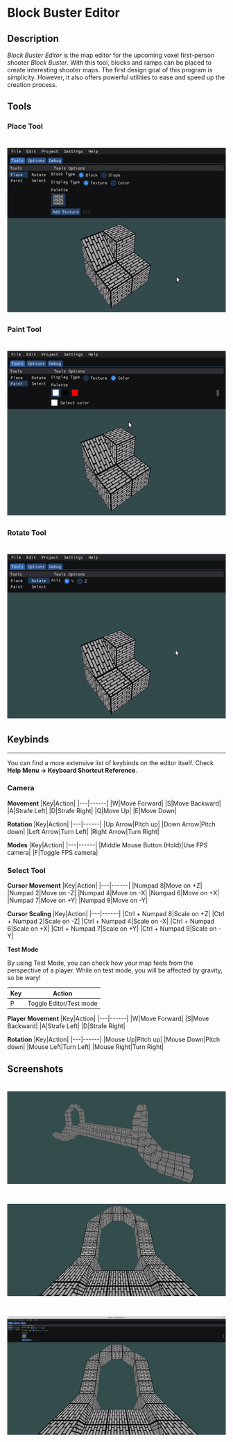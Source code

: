 # Block Buster Editor

## Description
*Block Buster Editor* is the map editor for the upcoming voxel first-person shooter *Block Buster*. With this tool, blocks and ramps can be placed to create interesting shooter maps.
The first design goal of this program is simplicity. However, it also offers powerful utilities to ease and speed up the creation process.

## Tools

### Place Tool
# ![place](https://github.com/MartGon/BlockBuster/blob/main/docs/editor/itchio/gifs/place.gif?raw=true)
### Paint Tool
# ![paint](https://github.com/MartGon/BlockBuster/blob/main/docs/editor/itchio/gifs/paint.gif?raw=true)
### Rotate Tool
# ![rotate](https://github.com/MartGon/BlockBuster/blob/main/docs/editor/itchio/gifs/rotate.gif?raw=true)

## Keybinds
--------
You can find a more extensive list of keybinds on the editor itself. Check **Help Menu -> Keyboard Shortcut Reference**.

### Camera
**Movement**
|Key|Action|
|---|------|
|W|Move Forward|
|S|Move Backward|
|A|Strafe Left|
|D|Strafe Right|
|Q|Move Up|
|E|Move Down|

**Rotation**
|Key|Action|
|---|------|
|Up Arrow|Pitch up|
|Down Arrow|Pitch down|
|Left Arrow|Turn Left|
|Right Arrow|Turn Right|

**Modes**
|Key|Action|
|---|------|
|Middle Mouse Button (Hold)|Use FPS camera|
|F|Toggle FPS camera|

### Select Tool

**Cursor Movement**
|Key|Action|
|---|------|
|Numpad 8|Move on +Z|
|Numpad 2|Move on -Z|
|Numpad 4|Move on -X|
|Numpad 6|Move on +X|
|Numpad 7|Move on +Y|
|Numpad 9|Move on -Y|

**Cursor Scaling**
|Key|Action|
|---|------|
|Ctrl + Numpad 8|Scale on +Z|
|Ctrl + Numpad 2|Scale on -Z|
|Ctrl + Numpad 4|Scale on -X|
|Ctrl + Numpad 6|Scale on +X|
|Ctrl + Numpad 7|Scale on +Y|
|Ctrl + Numpad 9|Scale on -Y|

**Test Mode**

By using Test Mode, you can check how your map feels from the perspective of a player. While on test mode, you will be affected by gravity, so be wary!

|Key|Action|
|---|------|
|P|Toggle Editor/Test mode|

**Player Movement**
|Key|Action|
|---|------|
|W|Move Forward|
|S|Move Backward|
|A|Strafe Left|
|D|Strafe Right|

**Rotation**
|Key|Action|
|---|------|
|Mouse Up|Pitch up|
|Mouse Down|Pitch down|
|Mouse Left|Turn Left|
|Mouse Right|Turn Right|

## Screenshots

# ![bridge](https://github.com/MartGon/BlockBuster/blob/main/docs/editor/itchio/maps/Bridge.png?raw=true)
# ![door-e](https://github.com/MartGon/BlockBuster/blob/main/docs/editor/itchio/maps/Door.png?raw=true)
# ![door](https://github.com/MartGon/BlockBuster/blob/main/docs/editor/itchio/maps/Door-E.png?raw=true)